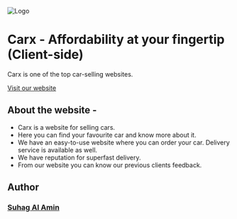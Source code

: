 ![Logo](https://i.ibb.co/vzyR75v/logo.png)

# Carx - Affordability at your fingertip (Client-side)

Carx is one of the top car-selling websites.

[Visit our website](https://carx-b99bf.web.app/)

## About the website -

- Carx is a website for selling cars.
- Here you can find your favourite car and know more about it.
- We have an easy-to-use website where you can order your car. Delivery service is available as well.
- We have reputation for superfast delivery.
- From our website you can know our previous clients feedback.

## Author

### [Suhag Al Amin](https://github.com/developer-suhag)
